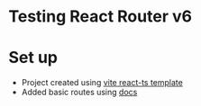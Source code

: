 # Testing React Router v6

# Set up

- Project created using [vite react-ts template](https://vitejs.dev/guide/)
- Added basic routes using [docs](https://reactrouter.com/en/main/start/tutorial#setup)
